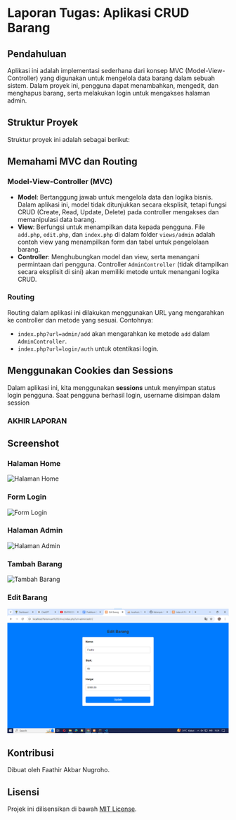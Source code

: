 # Laporan Tugas: Aplikasi CRUD Barang

## Pendahuluan

Aplikasi ini adalah implementasi sederhana dari konsep MVC (Model-View-Controller) yang digunakan untuk mengelola data barang dalam sebuah sistem. Dalam proyek ini, pengguna dapat menambahkan, mengedit, dan menghapus barang, serta melakukan login untuk mengakses halaman admin.

## Struktur Proyek

Struktur proyek ini adalah sebagai berikut:


## Memahami MVC dan Routing

### Model-View-Controller (MVC)

- **Model**: Bertanggung jawab untuk mengelola data dan logika bisnis. Dalam aplikasi ini, model tidak ditunjukkan secara eksplisit, tetapi fungsi CRUD (Create, Read, Update, Delete) pada controller mengakses dan memanipulasi data barang.
- **View**: Berfungsi untuk menampilkan data kepada pengguna. File `add.php`, `edit.php`, dan `index.php` di dalam folder `views/admin` adalah contoh view yang menampilkan form dan tabel untuk pengelolaan barang.
- **Controller**: Menghubungkan model dan view, serta menangani permintaan dari pengguna. Controller `AdminController` (tidak ditampilkan secara eksplisit di sini) akan memiliki metode untuk menangani logika CRUD.

### Routing

Routing dalam aplikasi ini dilakukan menggunakan URL yang mengarahkan ke controller dan metode yang sesuai. Contohnya:

- `index.php?url=admin/add` akan mengarahkan ke metode `add` dalam `AdminController`.
- `index.php?url=login/auth` untuk otentikasi login.

## Menggunakan Cookies dan Sessions

Dalam aplikasi ini, kita menggunakan **sessions** untuk menyimpan status login pengguna. Saat pengguna berhasil login, username disimpan dalam session

### AKHIR LAPORAN

## Screenshot

### Halaman Home

![Halaman Home](screenshots/home.png)

### Form Login

![Form Login](screenshots/login.png)

### Halaman Admin

![Halaman Admin](screenshots/admin.png)

### Tambah Barang

![Tambah Barang](screenshots/add.png)

### Edit Barang

![Edit Barang](mvc/screenshots/edit.png)

## Kontribusi

Dibuat oleh Faathir Akbar Nugroho.

## Lisensi

Projek ini dilisensikan di bawah [MIT License](LICENSE).
